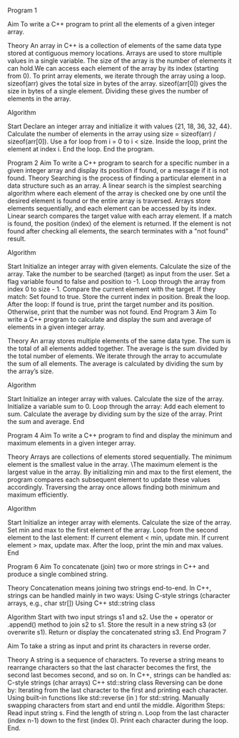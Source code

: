 Program 1

Aim
To write a C++ program to print all the elements of a given integer array.

Theory
An array in C++ is a collection of elements of the same data type stored at contiguous memory locations. Arrays are used to store multiple values in a single variable.
The size of the array is the number of elements it can hold.We can access each element of the array by its index (starting from 0).
To print array elements, we iterate through the array using a loop.
sizeof(arr) gives the total size in bytes of the array.
sizeof(arr[0]) gives the size in bytes of a single element.
Dividing these gives the number of elements in the array.

Algorithm

Start
Declare an integer array and initialize it with values {21, 18, 36, 32, 44}.
Calculate the number of elements in the array using size = sizeof(arr) / sizeof(arr[0]).
Use a for loop from i = 0 to i < size.
Inside the loop, print the element at index i.
End the loop.
End the program.

Program 2
Aim
To write a C++ program to search for a specific number in a given integer array and display its position if found, or a message if it is not found.
Theory
Searching is the process of finding a particular element in a data structure such as an array. A linear search is the simplest searching algorithm where each element of the array is checked one by one until the desired element is found or the entire array is traversed.
Arrays store elements sequentially, and each element can be accessed by its index.
Linear search compares the target value with each array element.
If a match is found, the position (index) of the element is returned.
If the element is not found after checking all elements, the search terminates with a "not found" result.

Algorithm

Start
Initialize an integer array with given elements.
Calculate the size of the array.
Take the number to be searched (target) as input from the user.
Set a flag variable found to false and position to -1.
Loop through the array from index 0 to size - 1.
Compare the current element with the target.
If they match:
Set found to true.
Store the current index in position.
Break the loop.
After the loop:
If found is true, print the target number and its position.
Otherwise, print that the number was not found.
End
Program 3
Aim
To write a C++ program to calculate and display the sum and average of elements in a given integer array.

Theory
An array stores multiple elements of the same data type.
The sum is the total of all elements added together.
The average is the sum divided by the total number of elements.
We iterate through the array to accumulate the sum of all elements.
The average is calculated by dividing the sum by the array’s size.

Algorithm

Start
Initialize an integer array with values.
Calculate the size of the array.
Initialize a variable sum to 0.
Loop through the array:
Add each element to sum.
Calculate the average by dividing sum by the size of the array.
Print the sum and average.
End

Program 4
Aim
To write a C++ program to find and display the minimum and maximum elements in a given integer array.

Theory
Arrays are collections of elements stored sequentially.
The minimum element is the smallest value in the array.
\The maximum element is the largest value in the array.
By initializing min and max to the first element, the program compares each subsequent element to update these values accordingly.
Traversing the array once allows finding both minimum and maximum efficiently.

Algorithm

Start
Initialize an integer array with elements.
Calculate the size of the array.
Set min and max to the first element of the array.
Loop from the second element to the last element:
If current element < min, update min.
If current element > max, update max.
After the loop, print the min and max values.
End

Program 6
Aim
To concatenate (join) two or more strings in C++ and produce a single combined string.

Theory
Concatenation means joining two strings end-to-end. In C++, strings can be handled mainly in two ways:
Using C-style strings (character arrays, e.g., char str[])
Using C++ std::string class

Algorithm
Start with two input strings s1 and s2.
Use the + operator or .append() method to join s2 to s1.
Store the result in a new string s3 (or overwrite s1).
Return or display the concatenated string s3.
End
Program 7

Aim
To take a string as input and print its characters in reverse order.

Theory
A string is a sequence of characters. To reverse a string means to rearrange characters so that the last character becomes the first, the second last becomes second, and so on.
In C++, strings can be handled as:
C-style strings (char arrays)
C++ std::string class
Reversing can be done by:
Iterating from the last character to the first and printing each character.
Using built-in functions like std::reverse (in <algorithm>) for std::string.
Manually swapping characters from start and end until the middle.
 Algorithm
Steps:
Read input string s.
Find the length of string n.
Loop from the last character (index n-1) down to the first (index 0).
Print each character during the loop.
End.


